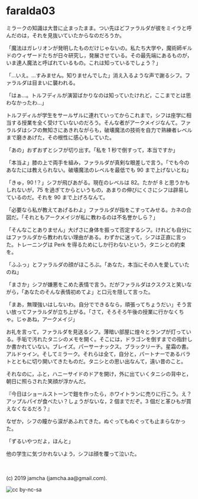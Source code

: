 

# faralda03

ミラークの知識は大昔に止まったまま。つい先ほどファラルダが彼をミイラと呼んだのは，それを見抜いていたからなのだろうか。

「魔法はガレリオンが発明したものだけじゃないの。私たち大学や，魔術師ギルドのウィザードたちが日々研究し，発展させている。その最先端にあるものが，いま達人魔法と呼ばれているもの。これは知っているでしょう？」

「…いえ。…すみません。知りませんでした」消え入るような声で謝るシフ。ファラルダは目まいに襲われる。

「はぁ…。トルフディルが演習ばかりなのは知っていたけれど，ここまでとは思わなかったわ…」

トルフディルが学生をサールザルに連れていってからこれまで，シフは座学に相当する授業を全く受けていないのだろう。そんな者がアークメイジなんて。ファラルダはシフの無知さにあきれながらも，破壊魔法の技術を自力で熟練者レベルまで磨きあげた，その根性に感心もしていた。

「あの」おずおずとシフが切り出す。「私を 1 秒で倒すって，本当ですか」

「本当よ」膝の上で両手を組み，ファラルダが真剣な眼差しで言う。「でも今のあなたには教えられない。破壊魔法のレベルを最低でも 90 まで上げないとね」

「きゅ，90 !？」シフが飛びあがる。現在のレベルは 82。たかが 8 と思うかもしれないが，75 を過ぎてからというもの，あまりの伸びにくさにシフは辟易しているのだ。それを 90 まで上げろなんて。

「必要なら私が教えてあげるわよ」ファラルダが指をこすってみせる。カネの合図だ。「それともアークメイジが私に教わるのは不名誉かしら？」

「そんなことありません」大げさに身体を振って否定するシフ。けれども自分にはファラルダから教われない理由がある。わずかに迷って，シフは正直に言った。トレーニングは Perk を得るためにしか行わないという，タニシとの約束を。

「ふふっ」とファラルダの顔がほころぶ。「あなた，本当にその人を愛していたのね」

「まさか」シフが嫌悪をこめた表情で言う。だがファラルダはクスクスと笑いながら，「あなたのそんな表情初めてよ」と口元を隠して言った。

「まあ，無理強いはしないわ。自分でできるなら，頑張ってちょうだい」そう言い放ってファラルダが立ち上がる。「さて，そろそろ午後の授業に行かなくちゃ。じゃあね，アークメイジ」

お礼を言って，ファラルダを見送るシフ。薄暗い部屋に煌々とランプが灯っている。手垢で汚れたタニシのメモを開く。そこには，ドラゴンを倒すまでの指針しか書かれていない。ブレイズ。パーサーナックス。ブラックリーチ。星霜の書。アルドゥイン。そしてミラーク。それらは全て，自分と，パートナーであるバラトとともに切り開いてきたものだ。タニシとの思い出なんて，遠い昔のこと。

それなのに，ふと，ハニーサイドのドアを開け，外に出ていくタニシの背中と，朝日に照らされた笑顔が浮かんだ。

『今日はショールストーンで鎧を作ったら，ホワイトランに売りに行こう。え？アップルパイが食べたい？しょうがないな，2 個までだぞ。3 個だと革ひもが買えなくなるだろ？』

なぜか，シフの瞳から涙があふれてきた。ぬぐってもぬぐっても止まらなかった。

「ずるいやつだよ，ほんと」

他の学生に気づかれないよう，シフは顔を覆って泣いた。

<br>
<br>
(c) 2019 jamcha (jamcha.aa@gmail.com).

![cc by-nc-sa](https://i.creativecommons.org/l/by-nc-sa/4.0/88x31.png)

